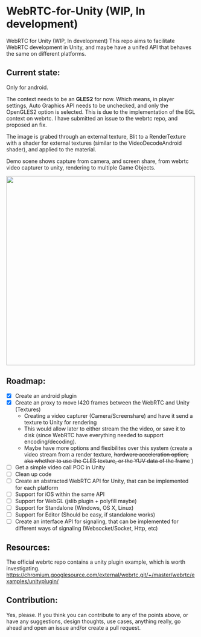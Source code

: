# WebRTC-for-Unity (WIP, In development)
WebRTC for Unity (WIP, In development)
This repo aims to facilitate WebRTC development in Unity, and maybe have a unifed API that behaves the same on different platforms.

## Current state:
Only for android.

The context needs to be an **GLES2** for now. Which means, in player settings, Auto Graphics API needs to be unchecked, and only the OpenGLES2 option is selected. This is due to the implementation of the EGL context on webrtc. I have submitted an issue to the webrtc repo, and proposed an fix.

The image is grabed through an external texture, Blit to a RenderTexture with a shader for external textures (similar to the VideoDecodeAndroid shader), and applied to the material.

Demo scene shows capture from camera, and screen share, from webrtc video capturer to unity, rendering to multiple Game Objects.

<img src="https://dl2.pushbulletusercontent.com/Xj8v2Wliajvr8PYRvIdKS2Yu7PlqT2PP/Screenshot_20170816-145027.png" width="500" />

## Roadmap:
- [x] Create an android plugin 
- [x] Create an proxy to move I420 frames between the WebRTC and Unity (Textures)
    -   Creating a video capturer (Camera/Screenshare) and have it send a texture to Unity for rendering
    -   This would allow later to either stream the the video, or save it to disk (since WebRTC have everything needed to support encoding/decoding).
    -   Maybe have more options and flexibilites over this system (create a video stream from a render texture, <s>hardware acceleration option; aka whether to use the GLES texture, or the YUV data of the frame</s> )
- [ ] Get a simple video call POC in Unity
- [ ] Clean up code
- [ ] Create an abstracted WebRTC API for Unity, that can be implemented for each platform
- [ ] Support for iOS within the same API
- [ ] Support for WebGL (jslib plugin + polyfill maybe)
- [ ] Support for Standalone (Windows, OS X, Linux)
- [ ] Support for Editor (Should be easy, if standalone works)
- [ ] Create an interface API for signaling, that can be implemented for different ways of signaling (Websocket/Socket, Http, etc)

## Resources:
The official webrtc repo contains a unity plugin example, which is worth investigating.
https://chromium.googlesource.com/external/webrtc.git/+/master/webrtc/examples/unityplugin/

## Contribution:
Yes, please. If you think you can contribute to any of the points above, or have any suggestions, design thoughts, use cases, anything really, go ahead and open an issue and/or create a pull request.
